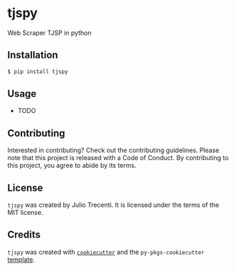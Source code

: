 # tjspy

Web Scraper TJSP in python

## Installation

```bash
$ pip install tjspy
```

## Usage

- TODO

## Contributing

Interested in contributing? Check out the contributing guidelines. Please note that this project is released with a Code of Conduct. By contributing to this project, you agree to abide by its terms.

## License

`tjspy` was created by Julio Trecenti. It is licensed under the terms of the MIT license.

## Credits

`tjspy` was created with [`cookiecutter`](https://cookiecutter.readthedocs.io/en/latest/) and the `py-pkgs-cookiecutter` [template](https://github.com/py-pkgs/py-pkgs-cookiecutter).
